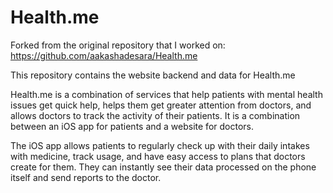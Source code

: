 # Health.me
Forked from the original repository that I worked on: https://github.com/aakashadesara/Health.me

This repository contains the website backend and data for Health.me

Health.me is a combination of services that help patients with mental health issues get quick help, helps them get greater attention from doctors, and allows doctors to track the activity of their patients. It is a combination between an iOS app for patients and a website for doctors.

The iOS app allows patients to regularly check up with their daily intakes with medicine, track usage, and have easy access to plans that doctors create for them. They can instantly see their data processed on the phone itself and send reports to the doctor. 
